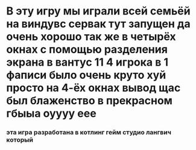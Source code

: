 # В эту игру мы играли всей семьёй на виндувс сервак тут запущен да очень хорошо так же в четырёх окнах с помощью разделения экрана в вантус 11 4 игрока в 1 фаписи было очень круто хуй просто на 4-ёх окнах вывод щас был блаженство в прекрасном гбыыа оуууу еее


### эта игра разработана в котлинг гейм студио лангвич который

